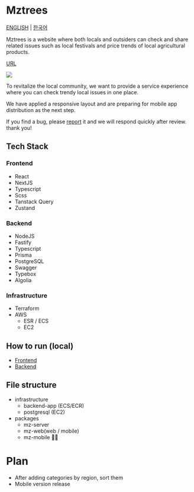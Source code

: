 # Mztrees

[ENGLISH](/README.md) | [한국어](/README-ko.md)

Mztrees is a website where both locals and outsiders can check and share related issues such as local festivals and price trends of local agricultural products.

[URL](https://www.mztrees.com)

![](https://img.mztrees.com/og-image.png)

To revitalize the local community, we want to provide a service experience where you can check trendy local issues in one place.

We have applied a responsive layout and are preparing for mobile app distribution as the next step.

If you find a bug, please [report](https://github.com/shseok/mztrees/issues) it and we will respond quickly after review. thank you!

## Tech Stack

### Frontend

- React
- NextJS
- Typescript
- Scss
- Tanstack Query
- Zustand

### Backend

- NodeJS
- Fastify
- Typescript
- Prisma
- PostgreSQL
- Swagger
- Typebox
- Algolia

### Infrastructure

- Terraform
- AWS
  - ESR / ECS
  - EC2

## How to run (local)

- [Frontend](packages/mz-client/README.md)
- [Backend](packages/mz-server/README.md)

## File structure

- infrastructure
  - backend-app (ECS/ECR)
  - postgresql (EC2)
- packages
  - mz-server
  - mz-web(web / mobile)
  - mz-mobile 🏃‍♀️

# Plan

- After adding categories by region, sort them
- Mobile version release
